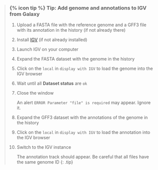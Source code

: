 > ### {% icon tip %} Tip: Add genome and annotations to IGV from Galaxy
>
> 1. Upload a FASTA file with the reference genome and a GFF3 file with its annotation in the history (if not already there)
> 1. Install [IGV](https://software.broadinstitute.org/software/igv/download) (if not already installed)
> 2. Launch IGV on your computer
> 2. Expand the FASTA dataset with the genome in the history
> 3. Click on the `local` in `display with IGV` to load the genome into the IGV browser
> 4. Wait until all **Dataset status** are `ok`
> 5. Close the window
>
>     An alert `ERROR Parameter "file" is required` may appear. Ignore it.
>
> 2. Expand the GFF3 dataset with the annotations of the genome in the history
> 3. Click on the `local` in `display with IGV` to load the annotation into the IGV browser
> 5. Switch to the IGV instance
>
>     The annotation track should appear. Be careful that all files have the same genome ID
{: .tip}
